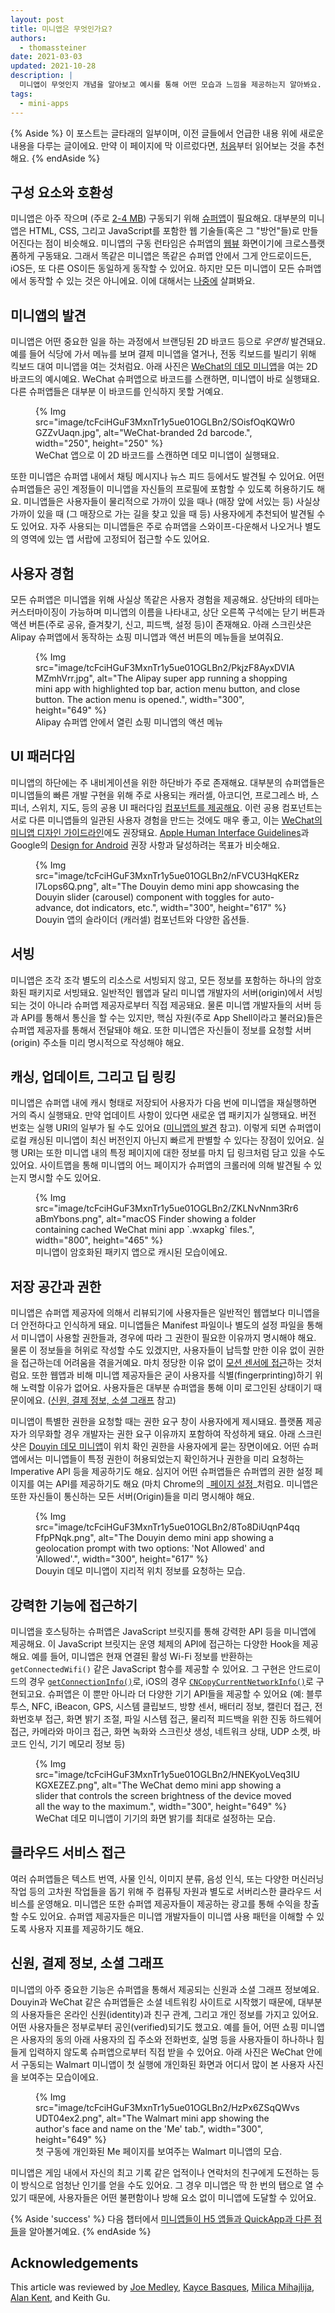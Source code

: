 ```yaml
---
layout: post
title: 미니앱은 무엇인가요?
authors:
  - thomassteiner
date: 2021-03-03
updated: 2021-10-28
description: |
  미니앱이 무엇인지 개념을 알아보고 예시를 통해 어떤 모습과 느낌을 제공하는지 알아봐요.
tags:
  - mini-apps
---
```


{% Aside %}
  이 포스트는 글타래의 일부이며, 이전 글들에서 언급한 내용 위에 새로운 내용을 다루는 글이에요.
  만약 이 페이지에 막 이르렀다면, [처음](/mini-app-super-apps/)부터 읽어보는 것을 추천해요.
{% endAside %}

## 구성 요소와 호환성

미니앱은 아주 작으며 (주로 [2-4&nbsp;MB](https://www.w3.org/2021/10/MiniApp-Overview-breakout.pdf)) 구동되기 위해 [슈퍼앱](/mini-app-super-apps/#for-mini-apps-you-need-super-apps)이 필요해요.
대부분의 미니앱은 HTML, CSS, 그리고 JavaScript를 포함한 웹 기술들(혹은 그 "방언"들)로 만들어진다는 점이 비슷해요.
미니앱의 구동 런타임은 슈퍼앱의 [웹뷰](https://research.google/pubs/pub46739/) 화면이기에 크로스플랫폼하게 구동돼요.
그래서 똑같은 미니앱은 똑같은 슈퍼앱 안에서 그게 안드로이드든, iOS든, 또 다른 OS이든 동일하게 동작할 수 있어요.
하지만 모든 미니앱이 모든 슈퍼앱에서 동작할 수 있는 것은 아니에요.
이에 대해서는 [나중에](/mini-app-standardization/) 살펴봐요.

## 미니앱의 발견

미니앱은 어떤 중요한 일을 하는 과정에서 브랜딩된 2D 바코드 등으로 _우연히_ 발견돼요.
예를 들어 식당에 가서 메뉴를 보며 결제 미니앱을 열거나, 전동 킥보드를 빌리기 위해 킥보드 대여 미니앱을 여는 것처럼요.
아래 사진은 [WeChat의 데모 미니앱](https://github.com/wechat-miniprogram/miniprogram-demo)을 여는 2D 바코드의 예시예요.
WeChat 슈퍼앱으로 바코드를 스캔하면, 미니앱이 바로 실행돼요.
다른 슈퍼앱들은 대부분 이 바코드를 인식하지 못할 거예요.

<figure>
  {% Img src="image/tcFciHGuF3MxnTr1y5ue01OGLBn2/SOisfOqKQWr0GZZvUaqn.jpg", alt="WeChat-branded 2d barcode.", width="250", height="250" %}
  <figcaption>
    WeChat 앱으로 이 2D 바코드를 스캔하면 데모 미니앱이 실행돼요.
  </figcaption>
</figure>

또한 미니앱은 슈퍼앱 내에서 채팅 메시지나 뉴스 피드 등에서도 발견될 수 있어요.
어떤 슈퍼앱들은 공인 계정들이 미니앱을 자신들의 프로필에 포함할 수 있도록 허용하기도 해요.
미니앱들은 사용자들이 물리적으로 가까이 있을 때나 (매장 앞에 서있는 등) 사실상 가까이 있을 때 (그 매장으로 가는 길을 찾고 있을 때 등) 사용자에게 추천되어 발견될 수도 있어요.
자주 사용되는 미니앱들은 주로 슈퍼앱을 스와이프-다운해서 나오거나 별도의 영역에 있는 앱 서랍에 고정되어 접근할 수도 있어요.

## 사용자 경험

모든 슈퍼앱은 미니앱을 위해 사실상 똑같은 사용자 경험을 제공해요.
상단바의 테마는 커스터마이징이 가능하며 미니앱의 이름을 나타내고, 상단 오른쪽 구석에는 닫기 버튼과 액션 버튼(주로 공유, 즐겨찾기, 신고, 피드백, 설정 등)이 존재해요.
아래 스크린샷은 Alipay 슈퍼앱에서 동작하는 쇼핑 미니앱과 액션 버튼의 메뉴들을 보여줘요.


<figure>
  {% Img src="image/tcFciHGuF3MxnTr1y5ue01OGLBn2/PkjzF8AyxDVIAMZmhVrr.jpg", alt="The Alipay super app running a shopping mini app with highlighted top bar, action menu button, and close button. The action menu is opened.", width="300", height="649" %}
  <figcaption>
    Alipay 슈퍼앱 안에서 열린 쇼핑 미니앱의 액션 메뉴
  </figcaption>
</figure>

## UI 패러다임

미니앱의 하단에는 주 내비게이션을 위한 하단바가 주로 존재해요.
대부분의 슈퍼앱들은 미니앱들의 빠른 개발 구현을 위해 주로 사용되는 캐러셀, 아코디언, 프로그레스 바, 스피너, 스위치, 지도, 등의 공용 UI 패러다임 [컴포넌트를 제공해요](/mini-app-components/).
이런 공용 컴포넌트는 서로 다른 미니앱들의 일관된 사용자 경험을 만드는 것에도 매우 좋고, 이는 [WeChat의 미니앱 디자인 가이드라인](https://developers.weixin.qq.com/miniprogram/en/design/)에도 권장돼요.
[Apple Human Interface Guidelines](https://developer.apple.com/design/human-interface-guidelines/ios/overview/themes/)과 Google의 [Design for Android](https://developer.android.com/design) 권장 사항과 달성하려는 목표가 비슷해요.

<figure>
  {% Img src="image/tcFciHGuF3MxnTr1y5ue01OGLBn2/nFVCU3HqKERzl7Lops6Q.png", alt="The Douyin demo mini app showcasing the Douyin slider (carousel) component with toggles for auto-advance, dot indicators, etc.", width="300", height="617" %}
  <figcaption>
    Douyin 앱의 슬라이더 (캐러셀) 컴포넌트와 다양한 옵션들.
  </figcaption>
</figure>

## 서빙

미니앱은 조각 조각 별도의 리소스로 서빙되지 않고, 모든 정보를 포함하는 하나의 암호화된 패키지로 서빙돼요.
일반적인 웹앱과 달리 미니앱 개발자의 서버(origin)에서 서빙되는 것이 아니라 슈퍼앱 제공자로부터 직접 제공돼요.
물론 미니앱 개발자들의 서버 등과 API를 통해서 통신을 할 수는 있지만, 핵심 자원(주로 App Shell이라고 불러요)들은 슈퍼앱 제공자를 통해서 전달돼야 해요.
또한 미니앱은 자신들이 정보를 요청할 서버(origin) 주소들 미리 명시적으로 작성해야 해요.

## 캐싱, 업데이트, 그리고 딥 링킹

미니앱은 슈퍼앱 내에 캐시 형태로 저장되어 사용자가 다음 번에 미니앱을 재실행하면 거의 즉시 실행돼요.
만약 업데이트 사항이 있다면 새로운 앱 패키지가 실행돼요.
버전 번호는 실행 URI의 일부가 될 수도 있어요 ([미니앱의 발견](/mini-app-about/#-2) 참고).
이렇게 되면 슈퍼앱이 로컬 캐싱된 미니앱이 최신 버전인지 아닌지 빠르게 판별할 수 있다는 장점이 있어요.
실행 URI는 또한 미니앱 내의 특정 페이지에 대한 정보를 마치 딥 링크처럼 담고 있을 수도 있어요.
사이트맵을 통해 미니앱의 어느 페이지가 슈퍼앱의 크롤러에 의해 발견될 수 있는지 명시할 수도 있어요.


<figure>
  {% Img src="image/tcFciHGuF3MxnTr1y5ue01OGLBn2/ZKLNvNnm3Rr6aBmYbons.png", alt="macOS Finder showing a folder containing cached WeChat mini app `.wxapkg` files.", width="800", height="465" %}
  <figcaption>
    미니앱이 암호화된 패키지 앱으로 캐시된 모습이에요.
  </figcaption>
</figure>

## 저장 공간과 권한

미니앱은 슈퍼앱 제공자에 의해서 리뷰되기에 사용자들은 일반적인 웹앱보다 미니앱을 더 안전하다고 인식하게 돼요.
미니앱들은 Manifest 파일이나 별도의 설정 파일을 통해서 미니앱이 사용할 권한들과, 경우에 따라 그 권한이 필요한 이유까지 명시해야 해요.
물론 이 정보들을 허위로 작성할 수도 있겠지만, 사용자들이 납득할 만한 이유 없이 권한을 접근하는데 어려움을 겪을거예요.
마치 정당한 이유 없이 [모션 센서에 접근](https://twitter.com/search?q=why%20website%20access%20%22motion%20sensors%22%20&src=typed_query&f=live)하는 것처럼요.
또한 웹앱과 비해 미니앱 제공자들은 굳이 사용자를 식별(fingerprinting)하기 위해 노력할 이유가 없어요.
사용자들은 대부분 슈퍼앱을 통해 이미 로그인된 상태이기 때문이에요. ([신원, 결제 정보, 소셜 그래프](/mini-app-about/#-9) 참고)

미니앱이 특별한 권한을 요청할 때는 권한 요구 창이 사용자에게 제시돼요.
플랫폼 제공자가 의무화할 경우 개발자는 권한 요구 이유까지 포함하여 작성하게 돼요.
아래 스크린샷은 [Douyin 데모 미니앱](https://microapp.bytedance.com/docs/zh-CN/mini-app/introduction/plug-in/example/)이 위치 확인 권한을 사용자에게 묻는 장면이에요.
어떤 슈퍼앱에서는 미니앱들이 특정 권한이 허용되었는지 확인하거나 권한을 미리 요청하는 Imperative API 등을 제공하기도 해요.
심지어 어떤 슈퍼앱들은 슈퍼앱의 권한 설정 페이지를 여는 API를 제공하기도 해요 (마치 Chrome의 _[페이지 설정](about://settings/content/siteDetails?site=https%3A%2F%2Fexample.com%2F)_처럼요.
미니앱은 또한 자신들이 통신하는 모든 서버(Origin)들을 미리 명시해야 해요.

<figure>
  {% Img src="image/tcFciHGuF3MxnTr1y5ue01OGLBn2/8To8DiUqnP4qqFfpPNqk.png", alt="The Douyin demo mini app showing a geolocation prompt with two options: 'Not Allowed' and 'Allowed'.", width="300", height="617" %}
  <figcaption>
    Douyin 데모 미니앱이 지리적 위치 정보를 요청하는 모습.
  </figcaption>
</figure>

## 강력한 기능에 접근하기

미니앱을 호스팅하는 슈퍼앱은 JavaScript 브릿지를 통해 강력한 API 등을 미니앱에 제공해요.
이 JavaScript 브릿지는 운영 체제의 API에 접근하는 다양한 Hook을 제공해요.
예를 들어, 미니앱은 현재 연결된 활성 Wi-Fi 정보를 반환하는 `getConnectedWifi()` 같은 JavaScript 함수를 제공할 수 있어요.
그 구현은 안드로이드의 경우 [`getConnectionInfo()`](<https://developer.android.com/reference/android/net/wifi/WifiManager#getConnectionInfo()>)로,
iOS의 경우 [`CNCopyCurrentNetworkInfo()`](https://developer.apple.com/documentation/systemconfiguration/1614126-cncopycurrentnetworkinfo)로 구현되고요.
슈퍼앱은 이 뿐만 아니라 더 다양한 기기 API들을 제공할 수 있어요 (예: 블루투스, NFC, iBeacon, GPS, 시스템 클립보드, 방향 센서, 배터리 정보, 캘린더 접근, 전화번호부 접근, 화면 밝기 조절, 파일 시스템 접근, 물리적 피드백을 위한 진동 하드웨어 접근, 카메라와 마이크 접근, 화면 녹화와 스크린샷 생성, 네트워크 상태, UDP 소켓, 바코드 인식, 기기 메모리 정보 등)


<figure>
  {% Img src="image/tcFciHGuF3MxnTr1y5ue01OGLBn2/HNEKyoLVeq3IUKGXEZEZ.png", alt="The WeChat demo mini app showing a slider that controls the screen brightness of the device moved all the way to the maximum.", width="300", height="649" %}
  <figcaption>
    WeChat 데모 미니앱이 기기의 화면 밝기를 최대로 설정하는 모습.
  </figcaption>
</figure>

## 클라우드 서비스 접근

여러 슈퍼앱들은 텍스트 번역, 사물 인식, 이미지 분류, 음성 인식, 또는 다양한 머신러닝 작업 등의 고차원 작업들을 돕기 위해 주 컴퓨팅 자원과 별도로 서버리스한 클라우드 서비스를 운영해요.
미니앱은 또한 슈퍼앱 제공자들이 제공하는 광고를 통해 수익을 창출할 수도 있어요.
슈퍼앱 제공자들은 미니앱 개발자들이 미니앱 사용 패턴을 이해할 수 있도록 사용자 지표를 제공하기도 해요.

## 신원, 결제 정보, 소셜 그래프

미니앱의 아주 중요한 기능은 슈퍼앱을 통해서 제공되는 신원과 소셜 그래프 정보예요.
Douyin과 WeChat 같은 슈퍼앱들은 소셜 네트워킹 사이트로 시작했기 때문에, 대부분의 사용자들은 온라인 신원(identity)과 친구 관계, 그리고 개인 정보를 가지고 있어요.
어떤 사용자들은 정부로부터 공인(verified)되기도 했고요.
예를 들어, 어떤 쇼핑 미니앱은 사용자의 동의 아래 사용자의 집 주소와 전화번호, 실명 등을 사용자들이 하나하나 힘들게 입력하지 않도록 슈퍼앱으로부터 직접 받을 수 있어요.
아래 사진은 WeChat 안에서 구동되는 Walmart 미니앱이 첫 실행에 개인화된 화면과 어디서 많이 본 사용자 사진을 보여주는 모습이에요.

<figure>
  {% Img src="image/tcFciHGuF3MxnTr1y5ue01OGLBn2/HzPx6ZSqQWvsUDT04ex2.png", alt="The Walmart mini app showing the author's face and name on the 'Me' tab.", width="300", height="649" %}
  <figcaption>
    첫 구동에 개인화된 Me 페이지를 보여주는 Walmart 미니앱의 모습.
  </figcaption>
</figure>

미니앱은 게임 내에서 자신의 최고 기록 같은 업적이나 연락처의 친구에게 도전하는 등이 방식으로 엄청난 인기를 얻을 수도 있어요.
그 경우 미니앱은 딱 한 번의 탭으로 열 수 있기 때문에, 사용자들은 어떤 불편함이나 방해 요소 없이 미니앱에 도달할 수 있어요.

{% Aside 'success' %}
  다음 챕터에서 [미니앱들이 H5 앱들과 QuickApp과 다른 점들](/mini-app-what-are-h5-and-quickapp)을 알아볼거예요.
{% endAside %}

## Acknowledgements

This article was reviewed by
[Joe Medley](https://github.com/jpmedley),
[Kayce Basques](https://github.com/kaycebasques),
[Milica Mihajlija](https://github.com/mihajlija),
[Alan Kent](https://github.com/alankent),
and Keith Gu.
